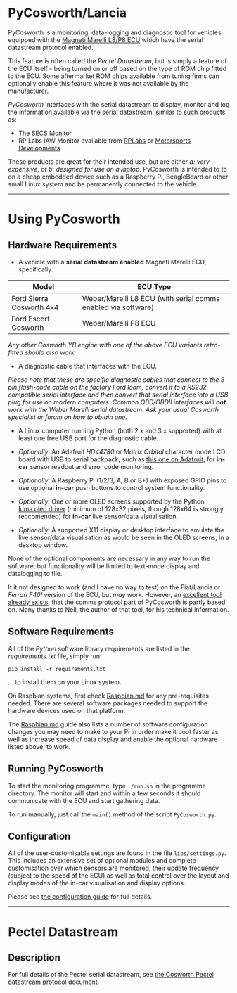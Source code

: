 # PyCosworth/Lancia

PyCosworth is a monitoring, data-logging and diagnostic tool for vehicles equipped with the [Magneti Marelli L8/P8 ECU](http://www.bigturbo.co.uk) which have the serial datastream protocol enabled.

This feature is often called the *Pectel Datastream*, but is simply a feature of the ECU itself - being turned on or off based on the type of ROM chip fitted to the ECU. Some aftermarket ROM chips available from tuning firms can optionally enable this feature where it was not available by the manufacturer.

*PyCosworth* interfaces with the serial datastream to display, monitor and log the information available via the serial datastream, similar to such products as:

* The [SECS Monitor](https://www.google.co.uk/search?q=cosworth+secs+monitor)
* RP Labs IAW Monitor available from [RPLabs](http://rp-lab.com/iaw_monitor.shtml) or [Motorsports Developments](http://www.motorsport-developments.co.uk/iaw.html)

These products are great for their intended use, but are either *a: very expensive*, or *b: designed for use on a laptop*. PyCosworth is intended to to on a cheap embedded device such as a Raspberry Pi, BeagleBoard or other small Linux system and be permanently connected to the vehicle.

---

# Using PyCosworth

## Hardware Requirements

* A vehicle with a **serial datastream enabled** Magneti Marelli ECU, specifically:

| Model | ECU Type |
| ----- | ------------ |
| Ford Sierra Cosworth 4x4 | Weber/Marelli L8 ECU (with serial comms enabled via software) |
| Ford Escort Cosworth | Weber/Marelli P8 ECU |

*Any other Cosworth YB engine with one of the above ECU variants retro-fitted should also work*

* A diagnostic cable that interfaces with the ECU.

*Please note that these are specific diagnostic cables that connect to the 3 pin flash-code cable on the factory Ford loom, convert it to a RS232 compatible serial interface and then convert that serial interface into a USB plug for use on modern computers. Common OBD/OBDII interfaces will **not** work with the Weber Marelli serial datastream. Ask your usual Cosworth specialist or forum on how to obtain one.*

* A Linux computer running Python (both 2.x and 3.x supported) with at least one free USB port for the diagnostic cable.

* *Optionally:* An Adafruit *HD44780* or *Matrix Orbital* character mode LCD board with USB to serial backpack, such as [this one on Adafruit](https://www.adafruit.com/product/782), for **in-car** sensor readout and error code monitoring.

* *Optionally:* A Raspberry Pi (1/2/3, A, B or B+) with exposed GPIO pins to use optional **in-car** push buttons to control system functionality. 

* *Optionally:* One or more OLED screens supported by the Python [luma.oled driver](https://luma-oled.readthedocs.io/en/latest/) (minimum of 128x32 pixels, though 128x64 is strongly reccomended) for **in-car** live sensor/data visualisation.

* *Optionally:* A supported X11 display or desktop interface to emulate the live sensor/data visualisation as would be seen in the OLED screens, in a desktop window.

None of the optional components are necessary in any way to run the software, but functionality will be limited to text-mode display and datalogging to file.

It it not designed to work (and I have no way to test) on the Fiat/Lancia or *Ferrari F40!* version of the ECU, but *may* work. However, an [excellent tool already exists](http://www.nailed-barnacle.co.uk/coupe/startrek/startrek.html), that the comms protocol part of PyCosworth is partly based on. Many thanks to Neil, the author of that tool, for his technical information. 

## Software Requirements

All of the *Python* software library requirements are listed in the *requirements.txt* file, simply run:
```
pip install -r requirements.txt
```
... to install them on your Linux system.

On Raspbian systems, first check [Raspbian.md](docs/Raspbian.md) for any pre-requisites needed. There are several software packages needed to support the hardware devices used on that platform.

The [Raspbian.md](docs/Raspbian.md) guide also lists a number of software configuration changes you may need to make to your Pi in order make it boot faster as well as increase speed of data display and enable the optional hardware listed above, to work.

## Running PyCosworth

To start the monitoring programme, type `./run.sh` in the programme directory. The monitor will start and within a few seconds it should communicate with the ECU and start gathering data.

To run manually, just call the `main()` method of the script `PyCosworth.py`.

## Configuration

All of the user-customisable settings are found in the file `libs/settings.py`. This includes an extensive set of optional modules and complete customisation over which sensors are monitored, their update frequency (subject to the speed of the ECU) as well as total control over the layout and display modes of the in-car visualisation and display options.

Please see [the configuration guide](docs/Configuration.md) for full details.

---

# Pectel Datastream

## Description

For full details of the Pectel serial datastream, see [the Cosworth Pectel datastream protocol](docs/Pectel.md) document.
